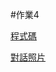 #作業4

[程式碼](https://github.com/sunnyfannnnn/LAT-Repo./blob/main/homework4/index.js)

[對話照片](https://github.com/sunnyfannnnn/LAT-Repo./blob/main/homework4/%E6%88%AA%E5%9C%96.PNG)
